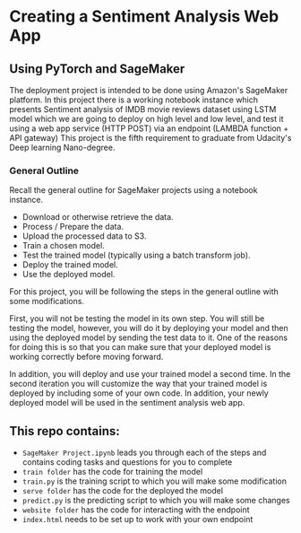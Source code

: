 # Creating a Sentiment Analysis Web App
## Using PyTorch and SageMaker

The deployment project is intended to be done using Amazon's SageMaker platform. In this project there is a working notebook instance which presents Sentiment analysis of IMDB movie reviews dataset using LSTM model which we are going to deploy on high level and low level, and test it using a web app service (HTTP POST) via an endpoint (LAMBDA function + API gateway)
This project is the fifth requirement to graduate from Udacity's Deep learning Nano-degree.

### General Outline
Recall the general outline for SageMaker projects using a notebook instance.

* Download or otherwise retrieve the data.
* Process / Prepare the data.
* Upload the processed data to S3.
* Train a chosen model.
* Test the trained model (typically using a batch transform job).
* Deploy the trained model.
* Use the deployed model.

For this project, you will be following the steps in the general outline with some modifications.

First, you will not be testing the model in its own step. You will still be testing the model, however, you will do it by deploying your model and then using the deployed model by sending the test data to it. One of the reasons for doing this is so that you can make sure that your deployed model is working correctly before moving forward.

In addition, you will deploy and use your trained model a second time. In the second iteration you will customize the way that your trained model is deployed by including some of your own code. In addition, your newly deployed model will be used in the sentiment analysis web app.

## This repo contains:
* `SageMaker Project.ipynb` leads you through each of the steps and contains coding tasks and questions for you to complete
* `train folder` has the code for training the model
* `train.py` is the training script to which you will make some modification
* `serve folder` has the code for the deployed the model
* `predict.py` is the predicting script to which you will make some changes
* `website folder` has the code for interacting with the endpoint
* `index.html` needs to be set up to work with your own endpoint
